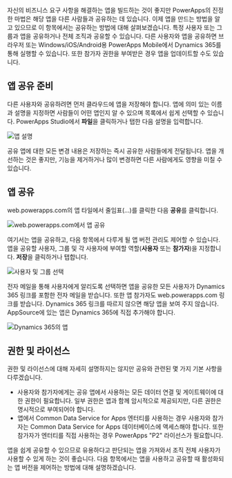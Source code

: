 자신의 비즈니스 요구 사항을 해결하는 앱을 빌드하는 것이 좋지만 PowerApps의 진정한 마법은 해당 앱을 다른 사람들과 공유하는 데 있습니다. 이제 앱을 만드는 방법을 알고 있으므로 이 항목에서는 공유하는 방법에 대해 살펴보겠습니다. 특정 사용자 또는 그룹과 앱을 공유하거나 전체 조직과 공유할 수 있습니다. 다른 사용자와 앱을 공유하면 브라우저 또는 Windows/iOS/Android용 PowerApps Mobile에서 Dynamics 365를 통해 실행할 수 있습니다. 또한 참가자 권한을 부여받은 경우 앱을 업데이트할 수도 있습니다.

## <a name="prepare-to-share-an-app"></a>앱 공유 준비
다른 사용자와 공유하려면 먼저 클라우드에 앱을 저장해야 합니다. 앱에 의미 있는 이름과 설명을 지정하면 사람들이 어떤 앱인지 알 수 있으며 목록에서 쉽게 선택할 수 있습니다. PowerApps Studio에서 **파일**을 클릭하거나 탭한 다음 설명을 입력합니다.

![앱 설명](./media/learning-manage-share-apps/app-description.png)

공유 앱에 대한 모든 변경 내용은 저장하는 즉시 공유한 사람들에게 전달됩니다. 앱을 개선하는 것은 좋지만, 기능을 제거하거나 많이 변경하면 다른 사람에게도 영향을 미칠 수 있습니다.

## <a name="share-an-app"></a>앱 공유
web.powerapps.com의 앱 타일에서 줄임표(...)를 클릭한 다음 **공유**를 클릭합니다.

![web.powerapps.com에서 앱 공유](./media/learning-manage-share-apps/share-app.png)

여기서는 앱을 공유하고, 다음 항목에서 다루게 될 앱 버전 관리도 제어할 수 있습니다. 앱을 공유할 사용자, 그룹 및 각 사용자에 부여할 역할(**사용자** 또는 **참가자**)을 지정합니다. **저장**을 클릭하거나 탭합니다.

![사용자 및 그룹 선택](./media/learning-manage-share-apps/select-users.png)

전자 메일을 통해 사용자에게 알리도록 선택하면 앱을 공유한 모든 사용자가 Dynamics 365 링크를 포함한 전자 메일을 받습니다. 또한 앱 참가자도 web.powerapps.com 링크를 받습니다.  Dynamics 365 링크를 따르지 않으면 해당 앱을 보여 주지 않습니다. AppSource에 있는 앱은 Dynamics 365에 직접 추가해야 합니다.

![Dynamics 365의 앱](./media/learning-manage-share-apps/dynamics-365.png)

## <a name="permissions-and-licensing"></a>권한 및 라이선스
권한 및 라이선스에 대해 자세히 설명하지는 않지만 공유와 관련된 몇 가지 기본 사항을 다루겠습니다.

* 사용자와 참가자에게는 공유 앱에서 사용하는 모든 데이터 연결 및 게이트웨이에 대한 권한이 필요합니다. 일부 권한은 앱과 함께 암시적으로 제공되지만, 다른 권한은 명시적으로 부여되어야 합니다.
* 앱에서 Common Data Service for Apps 엔터티를 사용하는 경우 사용자와 참가자는 Common Data Service for Apps 데이터베이스에 액세스해야 합니다. 또한 참가자가 엔터티를 직접 사용하는 경우 PowerApps "P2" 라이선스가 필요합니다.

앱을 쉽게 공유할 수 있으므로 유용하다고 판단되는 앱을 가져와서 조직 전체 사용자가 사용할 수 있게 하는 것이 좋습니다. 다음 항목에서는 앱을 사용하고 공유할 때 활성화되는 앱 버전을 제어하는 방법에 대해 설명하겠습니다.

